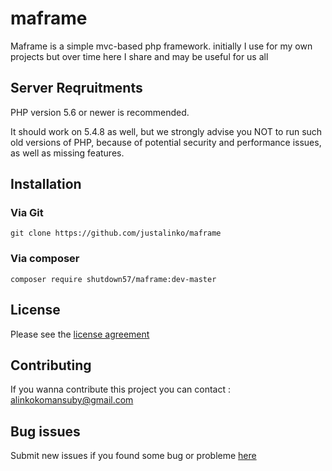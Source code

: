 # maframe
Maframe is a simple mvc-based php framework. initially I use for my own projects but over time here I share and may be useful for us all

## Server Reqruitments

PHP version 5.6 or newer is recommended.

It should work on 5.4.8 as well, but we strongly advise you NOT to run such old versions of PHP, because of potential security and performance issues, as well as missing features.


## Installation

### Via Git

```git clone https://github.com/justalinko/maframe```


### Via composer

```composer require shutdown57/maframe:dev-master```


## License


Please see the [license agreement](https://github.com/justalinko/maframe/blob/master/LICENSE.rst)

## Contributing

If you wanna contribute this project you can contact : <alinkokomansuby@gmail.com>

## Bug issues

Submit new issues if you found some bug or probleme [here](https://github.com/justalinko/maframe/issues)

